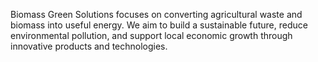 Biomass Green Solutions focuses on converting agricultural waste and biomass into useful energy. We aim to build a sustainable future, reduce environmental pollution, and support local economic growth through innovative products and technologies.
